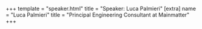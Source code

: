 +++
template = "speaker.html"
title = "Speaker: Luca Palmieri"
[extra]
  name = "Luca Palmieri"
  title = "Principal Engineering Consultant at Mainmatter"
+++
